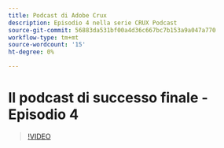 ```yaml
---
title: Podcast di Adobe Crux
description: Episodio 4 nella serie CRUX Podcast
source-git-commit: 56883da531bf00a4d36c667bc7b153a9a047a770
workflow-type: tm+mt
source-wordcount: '15'
ht-degree: 0%

---
```


# Il podcast di successo finale - Episodio 4

>[!VIDEO](https://video.tv.adobe.com/v/3428830?quality=12learn=on)
